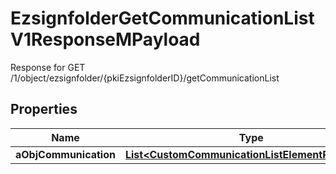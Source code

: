 

# EzsignfolderGetCommunicationListV1ResponseMPayload

Response for GET /1/object/ezsignfolder/{pkiEzsignfolderID}/getCommunicationList

## Properties

| Name | Type | Description | Notes |
|------------ | ------------- | ------------- | -------------|
|**aObjCommunication** | [**List&lt;CustomCommunicationListElementResponse&gt;**](CustomCommunicationListElementResponse.md) |  |  |



